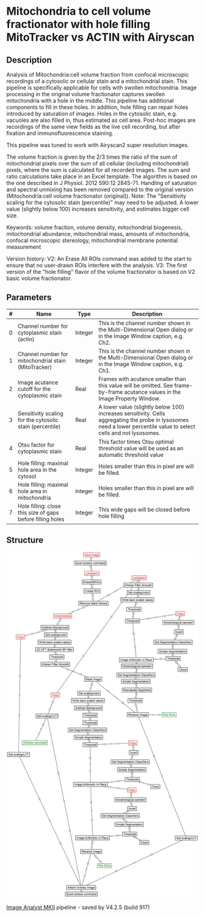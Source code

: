 # Mitochondria to cell volume fractionator with hole filling MitoTracker vs ACTIN with Airyscan
## Description
Analysis of Mitochondria:cell volume fraction from confocal microscopic recordings of a cytosolic or cellular stain and a mitochondrial stain. This pipeline is specifically applicable for cells with swollen mitochondria. Image processing in the original volume fractionator captures swollen mitochondria with a hole in the middle. This pipeline has additional components to fill in these holes. In addition, hole filling can repair holes introduced by saturation of images. Holes in the cytosolic stain, e.g. vacuoles are also filled in, thus estimated as cell area. Post-hoc images are recordings of the same view fields as the live cell recording, but after fixation and immunofluorescence staining. 

This pipeline was tuned to work with Airyscan2 super resolution images.

The volume fraction is given by the 2/3 times the ratio of the sum of mitochondrial pixels over the sum of all cellular (including mitochondrial) pixels, where the sum is calculated for all recorded images. The sum and ratio calculations take place in an Excel template.
The algorithm is based on the one described in J Physiol. 2012 590:12 2845-71. Handling of saturation and spectral unmixing has been removed compared to the original version (Mitochondria:cell volume fractionator (original)).
Note: The "Sensitivity scaling for the cytosolic stain (percentile)" may need to be adjusted. A lower value (slightly below 100) increases sensitivity, and estimates bigger cell size.

Keywords: volume fraction, volume density, mitochondrial biogenesis, mitochondrial abundance, mitochondrial mass, amounts of mitochondria, confocal microscopic stereology, mitochondrial membrane potential measurement

Version history:
V2: An Erase All ROIs command was added to the start to ensure that no user-drawn ROIs interfere with the analysis.
V3: The first version of the "hole filling" flavor of the volume fractionator is based on V2 basic volume fractionator.



## Parameters
| # | Name | Type | Description |
|---|------|------|-------------|
| 0 | Channel number for cytoplasmic stain (actin) | Integer | This is the channel number shown in the Multi-Dimensional Open dialog or in the Image Window caption, e.g. Ch2. |
| 1 | Channel number for mitochondrial stain (MitoTracker) | Integer | This is the channel number shown in the Multi-Dimensional Open dialog or in the Image Window caption, e.g. Ch1. |
| 2 | Image acutance cutoff for the cytoplasmic stain | Real | Frames with acutance smaller than this value will be omitted. See frame-by-frame acutance values in the Image Property Window. |
| 3 | Sensitivity scaling for the cytosolic stain (percentile) | Real | A lower value (slightly below 100) increases sensitivity. Cells aggregating the probe in lysosomes need a lower percentile value to select cells and not lysosomes. |
| 4 | Otsu factor for cytoplasmic stain | Real | This factor times Otsu optimal threshold value will be used as an automatic threshold value |
| 5 | Hole filling: maximal hole area in the cytosol | Integer | Holes smaller than this in pixel are will be filled. |
| 6 | Hole filling: maximal hole area in mitochondria | Integer | Holes smaller than this in pixel are will be filled. |
| 7 | Hole filling: close this size of gaps before filling holes | Integer | This wide gaps will be closed before hole filling  |


## Structure
![structure](/img/Mitochondria_to_cell_volume_fractionator_with_hole_filling_MitoTracker_vs_ACTIN_with_Airyscan.jpg)

[Image Analyst MKII](https://www.imageanalyst.net) pipeline - saved by V4.2.5 (build 917)

